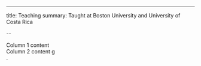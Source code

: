 ---
title: Teaching
summary: Taught at Boston University and University of Costa Rica

--


<div style="width: 50%;"> 
  Column 1 content
</div><div style="width: 50%;">
  Column 2 content
g</div>.
